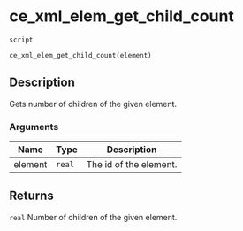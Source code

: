 # ce_xml_elem_get_child_count
`script`
```gml
ce_xml_elem_get_child_count(element)
```

## Description
Gets number of children of the given element.

### Arguments
| Name | Type | Description |
| ---- | ---- | ----------- |
| element | `real` | The id of the element. |

## Returns
`real` Number of children of the given element.